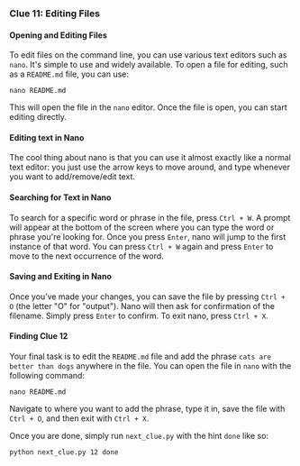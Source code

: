 ### Clue 11: Editing Files ###

#### Opening and Editing Files ####

To edit files on the command line, you can use various text editors such as `nano`. It's simple to use and widely available. To open a file for editing, such as a `README.md` file, you can use:

    nano README.md

This will open the file in the `nano` editor. Once the file is open, you can start editing directly.

#### Editing text in Nano ####

The cool thing about nano is that you can use it almost exactly like a normal text editor: you just use the arrow keys to move around, and type whenever you want to add/remove/edit text.

#### Searching for Text in Nano ####

To search for a specific word or phrase in the file, press `Ctrl + W`. A prompt will appear at the bottom of the screen where you can type the word or phrase you're looking for. Once you press `Enter`, nano will jump to the first instance of that word. You can press `Ctrl + W` again and press `Enter` to move to the next occurrence of the word.

#### Saving and Exiting in Nano ####

Once you’ve made your changes, you can save the file by pressing `Ctrl + O` (the letter "O" for "output"). Nano will then ask for confirmation of the filename. Simply press `Enter` to confirm. To exit nano, press `Ctrl + X`.

#### Finding Clue 12 ####

Your final task is to edit the `README.md` file and add the phrase `cats are better than dogs` anywhere in the file. You can open the file in `nano` with the following command:

    nano README.md

Navigate to where you want to add the phrase, type it in, save the file with `Ctrl + O`, and then exit with `Ctrl + X`.

Once you are done, simply run `next_clue.py` with the hint `done` like so:

    python next_clue.py 12 done

